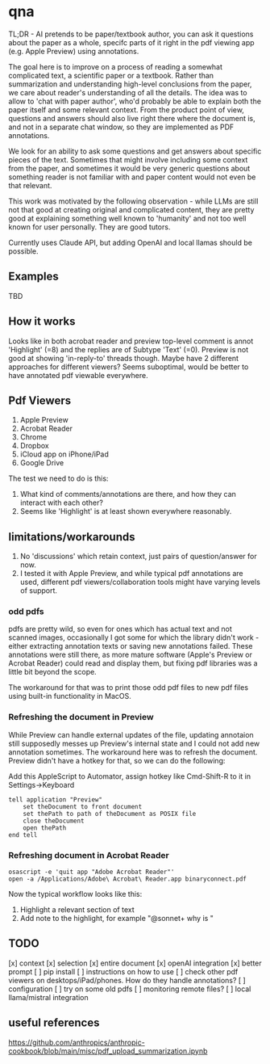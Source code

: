 # qna

TL;DR - AI pretends to be paper/textbook author, you can ask it questions about the paper as a whole, specifc parts of it right in the pdf viewing app (e.g. Apple Preview) using annotations.

The goal here is to improve on a process of reading a somewhat complicated text, a scientific paper or a textbook. Rather than summarization and understanding high-level conclusions from the paper, we care about reader's understanding of all the details. The idea was to allow to 'chat with paper author', who'd probably be able to explain both the paper itself and some relevant context. From the product point of view, questions and answers should also live right there where the document is, and not in a separate chat window, so they are implemented as PDF annotations.

We look for an ability to ask some questions and get answers about specific pieces of the text. Sometimes that might involve including some context from the paper, and sometimes it would be very generic questions about something reader is not familiar with and paper content would not even be that relevant.

This work was motivated by the following observation - while LLMs are still not that good at creating original and complicated content, they are pretty good at explaining something well known to 'humanity' and not too well known for user personally. They are good tutors.

Currently uses Claude API, but adding OpenAI and local llamas should be possible.

## Examples

TBD

## How it works

Looks like in both acrobat reader and preview top-level comment is annot 'Highlight' (=8) and the replies are of Subtype 'Text' (=0). Preview is not good at showing 'in-reply-to' threads though.
Maybe have 2 different approaches for different viewers?
Seems suboptimal, would be better to have annotated pdf viewable everywhere.

## Pdf Viewers

1. Apple Preview
2. Acrobat Reader
3. Chrome
4. Dropbox
5. iCloud app on iPhone/iPad
6. Google Drive

The test we need to do is this:
1. What kind of comments/annotations are there, and how they can interact with each other?
2. Seems like 'Highlight' is at least shown everywhere reasonably.

## limitations/workarounds

1. No 'discussions' which retain context, just pairs of question/answer for now.
2. I tested it with Apple Preview, and while typical pdf annotations are used, different pdf viewers/collaboration tools might have varying levels of support.

### odd pdfs

pdfs are pretty wild, so even for ones which has actual text and not scanned images, occasionally I got some for which the library didn't work - either extracting annotation texts or saving new annotations failed. These annotations were still there, as more mature software (Apple's Preview or Acrobat Reader) could read and display them, but fixing pdf libraries was a little bit beyond the scope. 

The workaround for that was to print those odd pdf files to new pdf files using built-in functionality in MacOS.

### Refreshing the document in Preview

While Preview can handle external updates of the file, updating annotaion still supposedly messes up Preview's internal state and I could not add new annotation sometimes. The workaround here was to refresh the document. Preview didn't have a hotkey for that, so we can do the following: 

Add this AppleScript to Automator, assign hotkey like Cmd-Shift-R to it in Settings->Keyboard

```
tell application "Preview"
	set theDocument to front document
	set thePath to path of theDocument as POSIX file
	close theDocument
	open thePath
end tell
```

### Refreshing document in Acrobat Reader

```
osascript -e 'quit app "Adobe Acrobat Reader"'
open -a /Applications/Adobe\ Acrobat\ Reader.app binaryconnect.pdf
```


Now the typical workflow looks like this:
1. Highlight a relevant section of text
2. Add note to the highlight, for example "@sonnet+ why is "

## TODO

[x] context
	[x] selection
	[x] entire document
[x] openAI integration
[x] better prompt
[ ] pip install
[ ] instructions on how to use
[ ] check other pdf viewers on desktops/iPad/phones. How do they handle annotations?
[ ] configuration
[ ] try on some old pdfs
[ ] monitoring remote files?
[ ] local llama/mistral integration

## useful references

https://github.com/anthropics/anthropic-cookbook/blob/main/misc/pdf_upload_summarization.ipynb

